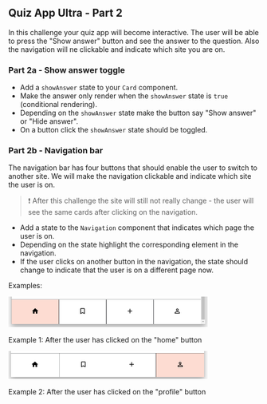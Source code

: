## Quiz App Ultra - Part 2

In this challenge your quiz app will become interactive. The user will be able to press the "Show answer" button and see the answer to the question. Also the navigation will ne clickable and indicate which site you are on.

### Part 2a - Show answer toggle

- Add a `showAnswer` state to your `Card` component.
- Make the answer only render when the `showAnswer` state is `true` (conditional rendering).
- Depending on the `showAnswer` state make the button say "Show answer" or "Hide answer".
- On a button click the `showAnswer` state should be toggled.

### Part 2b - Navigation bar

The navigation bar has four buttons that should enable the user to switch to another site. We will make the navigation clickable and indicate which site the user is on.

> ❗️ After this challenge the site will still not really change - the user will see the same cards after clicking on the navigation.

- Add a state to the `Navigation` component that indicates which page the user is on.
- Depending on the state highlight the corresponding element in the navigation.
- If the user clicks on another button in the navigation, the state should change to indicate that the user is on a different page now.

Examples:

<img src="assets/navigation-home.png" alt="Navigation with home button highlighted" width="400px">

Example 1: After the user has clicked on the "home" button

<img src="assets/navigation-profile.png" alt="Navigation with home profile highlighted" width="400px">

Example 2: After the user has clicked on the "profile" button
